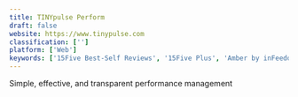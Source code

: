 ```yaml
---
title: TINYpulse Perform
draft: false 
website: https://www.tinypulse.com
classification: ['']
platform: ['Web']
keywords: ['15Five Best-Self Reviews', '15Five Plus', 'Amber by inFeedo', 'Bandlab', 'CompanyMood', 'Datawhale', 'Duuoo', 'Emojicom.io', 'FeedBot by SurveySparrow', 'GoCo Team Feedback', 'HappyMeter', 'HeyTaco!', 'Lattice Feedback', 'Lattice Reviews', 'Lead Honestly', 'Moodbot for Slack', 'Names & Faces', 'Props', 'Report Nest', 'Spotlight', 'WorkStyle']
---
```

Simple, effective, and transparent performance management